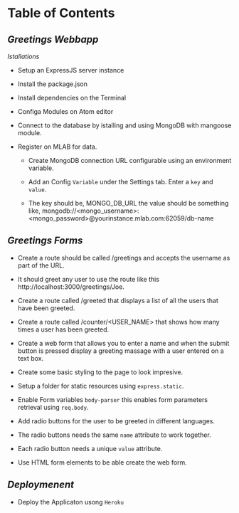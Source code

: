 # Table of Contents
  
## *Greetings Webbapp*
  
  *Istallations*

  - Setup an ExpressJS server instance

  - Install the package.json

  - Install dependencies on the Terminal

  - Configa Modules on Atom editor

  - Connect to the database by istalling and using MongoDB with mangoose module.

  - Register on MLAB for data.
  
      - Create MongoDB connection URL configurable using an environment variable.
      
      - Add an Config `Variable` under the Settings tab. Enter a `key` and `value`.
      
      - The key should be, MONGO_DB_URL the value should be something like, mongodb://<mongo_username>:<mongo_password>@yourinstance.mlab.com:62059/db-name

  ## *Greetings Forms*
    
  - Create a route should be called /greetings and accepts the username as part of the URL.
  
  - It should greet any user to use the route like this http://localhost:3000/greetings/Joe.
  
  - Create a route called /greeted that displays a list of all the users that have been greeted.
  
  - Create a route called /counter/<USER_NAME> that shows how many times a user has been greeted.
  
  - Create a web form that allows you to enter a name and when the submit button is pressed display a greeting massage with a user entered on a text box.

  - Create some basic styling to the page to look impresive.
  
  - Setup a folder for static resources using `express.static`.
  
  - Enable Form variables `body-parser` this enables form parameters retrieval using `req.body`.
  
  - Add radio buttons for the user to be greeted in different languages.

  - The radio buttons needs the same `name` attribute to work together. 
  
  - Each radio button needs a unique `value` attribute.
  
  - Use HTML form elements to be able create the web form.
  
  ## *Deploymenent*
  
  - Deploy the Applicaton usong `Heroku`
  
  
